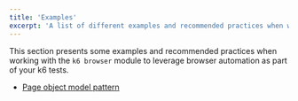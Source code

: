 ```yaml
---
title: 'Examples'
excerpt: 'A list of different examples and recommended practices when working with the k6 browser module'
---
```


This section presents some examples and recommended practices when working with the `k6 browser` module to leverage browser automation as part of your k6 tests.

- [Page object model pattern](/using-k6-browser/examples/page-object-model-pattern)


